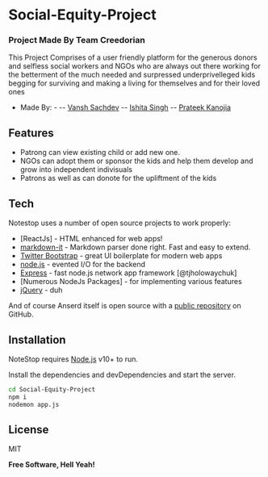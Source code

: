 # Social-Equity-Project
### Project Made By Team Creedorian 


This Project Comprises of a user friendly platform for the generous donors and selfless social workers and NGOs who are always out there working for the betterment of the much needed and surpressed underprivelleged kids begging for surviving and making a living for themselves and for their loved ones

- Made By: -
-- [Vansh Sachdev](https://github.com/mrarthor)
-- [Ishita Singh](https://github.com/Ishita-Singh1808)
-- [Prateek Kanojia](https://github.com/Prateek844866)
## Features

- Patrong can view existing child or add new one.
- NGOs can adopt them or sponsor the kids and help them develop and grow into independent indivisuals
- Patrons as well as can donote for the upliftment of the kids 

## Tech

Notestop uses a number of open source projects to work properly:

- [ReactJs] - HTML enhanced for web apps!
- [markdown-it] - Markdown parser done right. Fast and easy to extend.
- [Twitter Bootstrap] - great UI boilerplate for modern web apps
- [node.js] - evented I/O for the backend
- [Express] - fast node.js network app framework [@tjholowaychuk]
- [Numerous NodeJs Packages] - for implementing various features 
- [jQuery] - duh

And of course Anserd itself is open source with a [public repository][dill]
 on GitHub.

## Installation

NoteStop requires [Node.js](https://nodejs.org/) v10+ to run.

Install the dependencies and devDependencies and start the server.

```sh
cd Social-Equity-Project
npm i
nodemon app.js
```


## License

MIT

**Free Software, Hell Yeah!**

[//]: # (These are reference links used in the body of this note and get stripped out when the markdown processor does its job. There is no need to format nicely because it shouldn't be seen. Thanks SO - http://stackoverflow.com/questions/4823468/store-comments-in-markdown-syntax)

   [dill]: <https://github.com/MrArthor/Hacking-Heist-2.0>
   [git-repo-url]: <https://github.com/MrArthor/Hacking-Heist-2.0.git>
   [markdown-it]: <https://github.com/markdown-it/markdown-it>
   [node.js]: <http://nodejs.org>
   [Twitter Bootstrap]: <http://twitter.github.com/bootstrap/>
   [jQuery]: <http://jquery.com>
   [express]: <http://expressjs.com>

